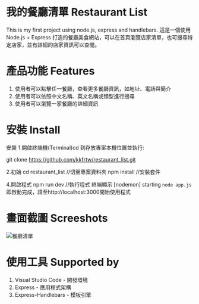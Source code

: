 # 我的餐廳清單 Restaurant List
This is my first project using node.js, express and handlebars.
這是一個使用 Node.js + Express 打造的餐廳美食網站，可以在首頁瀏覽店家清單，也可搜尋特定店家，並有詳細的店家資訊可以查閱。

# 產品功能 Features
1. 使用者可以點擊任一餐廳，查看更多餐廳資訊，如地址、電話與簡介
2. 使用者可以依照中文名稱、英文名稱或類型進行搜尋
3. 使用者可以瀏覽一家餐廳的詳細資訊

# 安裝 Install
安裝
1.開啟終端機(Terminal)cd 到存放專案本機位置並執行:

git clone https://github.com/kkfrtw/restaurant_list.git

2.初始
cd restaurant_list  //切至專案資料夾
npm install  //安裝套件

4.開啟程式
npm run dev  //執行程式
終端顯示 [nodemon] starting `node app.js` 即啟動完成，請至http://localhost:3000開始使用程式


# 畫面截圖 Screeshots
![餐廳清單](https://user-images.githubusercontent.com/109656386/183275145-793a4227-5a76-485b-a932-9af84953cd5f.jpg)


# 使用工具 Supported by
1. Visual Studio Code - 開發環境
2. Express - 應用程式架構
3. Express-Handlebars - 模板引擎
